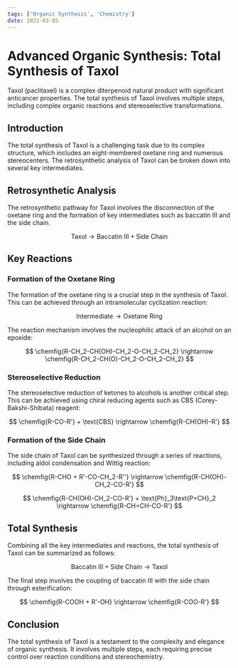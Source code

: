 ```yaml
---
tags: ['Organic Synthesis', 'Chemistry']
date: 2022-03-05
---
```


# Advanced Organic Synthesis: Total Synthesis of Taxol

Taxol (paclitaxel) is a complex diterpenoid natural product with significant anticancer properties. The total synthesis of Taxol involves multiple steps, including complex organic reactions and stereoselective transformations.

## Introduction

The total synthesis of Taxol is a challenging task due to its complex structure, which includes an eight-membered oxetane ring and numerous stereocenters. The retrosynthetic analysis of Taxol can be broken down into several key intermediates.

## Retrosynthetic Analysis

The retrosynthetic pathway for Taxol involves the disconnection of the oxetane ring and the formation of key intermediates such as baccatin III and the side chain.

$$
\text{Taxol} \rightarrow \text{Baccatin III} + \text{Side Chain}
$$

## Key Reactions

### Formation of the Oxetane Ring

The formation of the oxetane ring is a crucial step in the synthesis of Taxol. This can be achieved through an intramolecular cyclization reaction:

$$
\text{Intermediate} \rightarrow \text{Oxetane Ring}
$$

The reaction mechanism involves the nucleophilic attack of an alcohol on an epoxide:

$$
\chemfig{R-CH_2-CH(OH)-CH_2-O-CH_2-CH_2} \rightarrow \chemfig{R-CH_2-CH(O)-CH_2-O-CH_2-CH_2}
$$

### Stereoselective Reduction

The stereoselective reduction of ketones to alcohols is another critical step. This can be achieved using chiral reducing agents such as CBS (Corey-Bakshi-Shibata) reagent:

$$
\chemfig{R-CO-R'} + \text{CBS} \rightarrow \chemfig{R-CH(OH)-R'}
$$

### Formation of the Side Chain

The side chain of Taxol can be synthesized through a series of reactions, including aldol condensation and Wittig reaction:

$$
\chemfig{R-CHO + R'-CO-CH_2-R''} \rightarrow \chemfig{R-CH(OH)-CH_2-CO-R'}
$$

$$
\chemfig{R-CH(OH)-CH_2-CO-R'} + \text{Ph}_3\text{P=CH}_2 \rightarrow \chemfig{R-CH=CH-CO-R'}
$$

## Total Synthesis

Combining all the key intermediates and reactions, the total synthesis of Taxol can be summarized as follows:

$$
\text{Baccatin III} + \text{Side Chain} \rightarrow \text{Taxol}
$$

The final step involves the coupling of baccatin III with the side chain through esterification:

$$
\chemfig{R-COOH + R'-OH} \rightarrow \chemfig{R-COO-R'}
$$

## Conclusion

The total synthesis of Taxol is a testament to the complexity and elegance of organic synthesis. It involves multiple steps, each requiring precise control over reaction conditions and stereochemistry.
